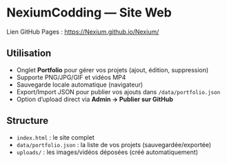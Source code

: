 # NexiumCodding — Site Web

Lien GitHub Pages : https://Nexium.github.io/Nexium/

## Utilisation
- Onglet **Portfolio** pour gérer vos projets (ajout, édition, suppression)
- Supporte PNG/JPG/GIF et vidéos MP4
- Sauvegarde locale automatique (navigateur)
- Export/Import JSON pour publier vos ajouts dans `/data/portfolio.json`
- Option d’upload direct via **Admin → Publier sur GitHub**

## Structure
- `index.html` : le site complet
- `data/portfolio.json` : la liste de vos projets (sauvegardée/exportée)
- `uploads/` : les images/vidéos déposées (créé automatiquement)
